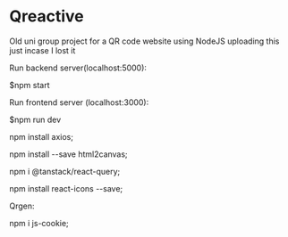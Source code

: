 # Qreactive

Old uni group project for a QR code website using NodeJS uploading this just incase I lost it


Run backend server(localhost:5000):

$npm start

Run frontend server (localhost:3000):

$npm run dev

npm install axios;

npm install --save html2canvas;

npm i @tanstack/react-query;

npm install react-icons --save;

Qrgen:

npm i js-cookie;
